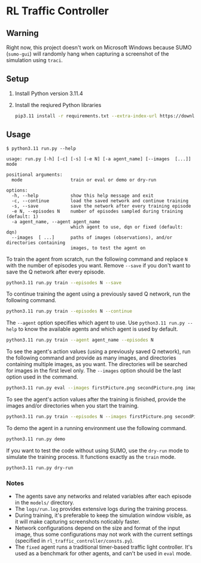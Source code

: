 # RL Traffic Controller

## Warning

Right now, this project doesn't work on Microsoft Windows because SUMO (`sumo-gui`) will randomly hang when
capturing a screenshot of the simulation using `traci`.

## Setup

1. Install Python version 3.11.4
2. Install the reqiured Python libraries

   ```bash
   pip3.11 install -r requirements.txt --extra-index-url https://download.pytorch.org/whl/cpu
   ```

## Usage

```text
$ python3.11 run.py --help

usage: run.py [-h] [-c] [-s] [-e N] [-a agent_name] [--images  [...]] mode

positional arguments:
  mode                  train or eval or demo or dry-run

options:
  -h, --help            show this help message and exit
  -c, --continue        load the saved network and continue training
  -s, --save            save the network after every training episode
  -e N, --episodes N    number of episodes sampled during training (default: 1)
  -a agent_name, --agent agent_name
                        which agent to use, dqn or fixed (default: dqn)
  --images  [ ...]      paths of images (observations), and/or directories containing
                        images, to test the agent on
```

To train the agent from scratch, run the following command and replace `N` with the number of episodes you want. Remove `--save` if you don't want to save the Q network after every episode.

```bash
python3.11 run.py train --episodes N --save
```

To continue training the agent using a previously saved Q network, run the following command.

```bash
python3.11 run.py train --episodes N --continue
```

The `--agent` option specifies which agent to use. Use `python3.11 run.py --help` to know the available agents and which agent is used by default.

```bash
python3.11 run.py train --agent agent_name --episodes N
```

To see the agent's action values (using a previously saved Q network), run the following command and provide as many images, and directories containing multiple images, as you want. The directories will be searched for images in the first level only. The `--images` option should be the last option used in the command.

```bash
python3.11 run.py eval --images firstPicture.png secondPicture.png imagesDir/ ...
```

To see the agent's action values after the training is finished, provide the images and/or directories when you start the training.

```bash
python3.11 run.py train --episodes N --images firstPicture.png secondPicture.png imagesDir/ ...
```

To demo the agent in a running environment use the following command.

```bash
python3.11 run.py demo
```

If you want to test the code without using SUMO, use the `dry-run` mode to simulate the training process. It functions exactly as the `train` mode.

```bash
python3.11 run.py dry-run
```

### Notes

- The agents save any networks and related variables after each episode in the `models/` directory.
- The `logs/run.log` provides extensive logs during the training process.
- During training, it's preferable to keep the simulation window visible, as it will make capturing screenshots noticably faster.
- Network configurations depend on the size and format of the input image, thus some configurations may not work with the current settings (specified in `rl_traffic_controller/consts.py`).
- The `fixed` agent runs a traditional timer-based traffic light controller. It's used as a benchmark for other agents, and can't be used in `eval` mode.
